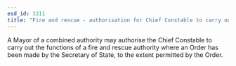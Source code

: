 ```yaml
---
esd_id: 3211
title: "Fire and rescue - authorisation for Chief Constable to carry out Fire and Rescue functions "
---
```


A Mayor of a combined authority may authorise the Chief Constable to carry out the functions of a fire and rescue authority where an Order has been made by the Secretary of State, to the extent permitted by the Order.

